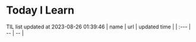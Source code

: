 # Today I Learn 
TIL list updated at 2023-08-26 01:39:46
| name | url | updated time |
| :--- | -- | -- |
